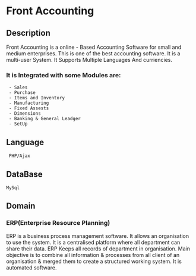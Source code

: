  # Front Accounting    
 ## Description
Front Accounting is a online - Based Accounting Software for small and medium enterprises. This is one of the best accounting software.
It is a multi-user System. It Supports Multiple Languages And curriencies. 
### It is Integrated with some Modules are:
     - Sales
     - Purchase
     - Items and Inventory
     - Manufacturing
     - Fixed Assests
     - Dimensions
     - Banking & General Leadger
     - SetUp
    
 
## Language
     PHP/Ajax

## DataBase  
    MySql
		
## Domain
### ERP(Enterprise Resource Planning)
ERP is a business process management software. It allows an organisation to use the system. It is a centralised platform where all  department can share their data. ERP Keeps all records of department in organisation. Main objective is to combine all information &  processes from all client of an organisation & merged them to create a structured working system. It is automated software.


    

	

	


